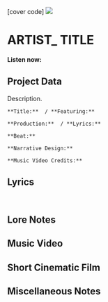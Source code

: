 [cover code] ![](57175019_319474918741616_8502199518755923887_n.jpg)

# ARTIST_ TITLE

**Listen now:** 

## Project Data

Description.
```
**Title:**  / **Featuring:** 
```
```
**Production:**  / **Lyrics:** 
```
```
**Beat:**
```
```
**Narrative Design:**
```
```
**Music Video Credits:**
```

## Lyrics

```


```

## Lore Notes

## Music Video

## Short Cinematic Film

## Miscellaneous Notes
